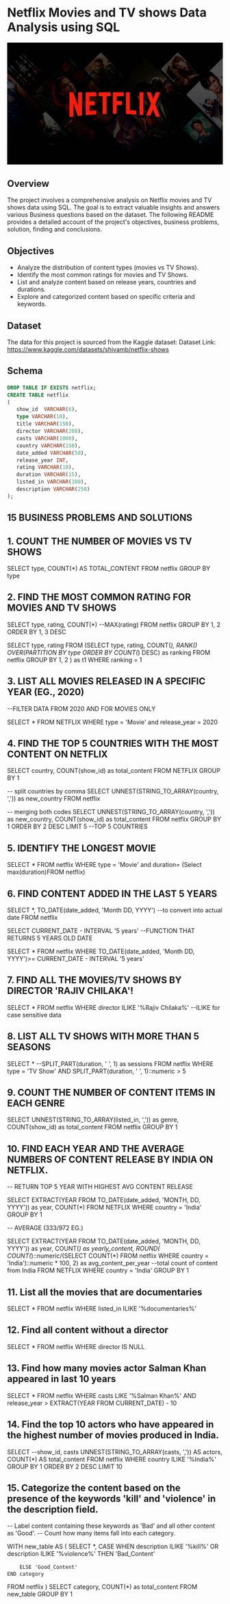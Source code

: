 # Netflix Movies and TV shows Data Analysis using SQL
![Netflix Logo](https://github.com/fanTaestic/netflix_sql_project/blob/main/Netflix%20frenar%C3%A1%20a%20los%20usuarios%20que%20comparten%20la%20contrase%C3%B1a.jpeg)

## Overview
The project involves a comprehensive analysis on Netflix movies and TV shows data using SQL. The goal is to extract valuable insights and answers various Business questions based on the dataset. The following README provides a detailed account of the project's objectives, business problems, solution, finding and conclusions.

## Objectives
- Analyze the distribution of content types (movies vs TV Shows).
- Identify the most common ratings for movies and TV Shows.
- List and analyze content based on release years, countries and durations.
- Explore and categorized content based on specific criteria and keywords.

## Dataset
The data for this project is sourced from the Kaggle dataset:
Dataset Link: https://www.kaggle.com/datasets/shivamb/netflix-shows

## Schema
```sql
DROP TABLE IF EXISTS netflix;
CREATE TABLE netflix
(
   show_id	VARCHAR(6),
   type VARCHAR(10),
   title VARCHAR(150),
   director	VARCHAR(208),
   casts VARCHAR(1000),
   country VARCHAR(150),
   date_added VARCHAR(50),
   release_year	INT,
   rating VARCHAR(10),
   duration	VARCHAR(15),
   listed_in VARCHAR(100),
   description VARCHAR(250)
);
```

## 15 BUSINESS PROBLEMS AND SOLUTIONS

## 1. COUNT THE NUMBER OF MOVIES VS TV SHOWS

SELECT type,
COUNT(*) AS TOTAL_CONTENT
FROM netflix
GROUP BY type

## 2. FIND THE MOST COMMON RATING FOR MOVIES AND TV SHOWS

SELECT 
    type,
    rating,
COUNT(*)
--MAX(rating)
FROM netflix
GROUP BY 1, 2
ORDER BY 1, 3 DESC



SELECT 
	   type,
	   rating
FROM 
	(SELECT 
	   type,
	   rating,
	   COUNT(*),
	   RANK() OVER(PARTITION BY type ORDER BY COUNT(*) DESC) as ranking
	FROM netflix
	GROUP BY 1, 2
) as t1
WHERE 
	ranking = 1
  
## 3. LIST ALL MOVIES RELEASED IN A SPECIFIC YEAR (EG., 2020)
   --FILTER DATA FROM 2020 AND FOR MOVIES ONLY
   
SELECT * FROM NETFLIX
WHERE 
	type = 'Movie'
	and release_year = 2020

## 4. FIND THE TOP 5 COUNTRIES WITH THE MOST CONTENT ON NETFLIX

SELECT 
	country,
	COUNT(show_id) as total_content
FROM NETFLIX
GROUP BY 1

-- split countries by comma 
SELECT 
	UNNEST(STRING_TO_ARRAY(country, ',')) as new_country
FROM netflix

-- merging both codes
SELECT 
	UNNEST(STRING_TO_ARRAY(country, ',')) as new_country,
	COUNT(show_id) as total_content
FROM netflix
GROUP BY 1
ORDER BY 2 DESC
LIMIT 5 --TOP 5 COUNTRIES



## 5. IDENTIFY THE LONGEST MOVIE

SELECT * FROM netflix
WHERE 
	type = 'Movie'
	and
	duration= (Select max(duration)FROM netflix)

## 6. FIND CONTENT ADDED IN THE LAST 5 YEARS

SELECT *,
	TO_DATE(date_added, 'Month DD, YYYY')   --to convert into actual date
FROM netflix 

SELECT CURRENT_DATE - INTERVAL '5 years' --FUNCTION THAT RETURNS 5 YEARS OLD DATE

SELECT *
FROM netflix 
WHERE 
	TO_DATE(date_added, 'Month DD, YYYY')>= CURRENT_DATE - INTERVAL '5 years'
	

## 7. FIND ALL THE MOVIES/TV SHOWS BY DIRECTOR 'RAJIV CHILAKA'!

SELECT * FROM netflix
WHERE director ILIKE '%Rajiv Chilaka%'    --ILIKE for case sensitive data



## 8. LIST ALL TV SHOWS WITH MORE THAN 5 SEASONS

SELECT *
	--SPLIT_PART(duration, ' ', 1) as sessions
FROM netflix
WHERE 
	type = 'TV Show'
	AND
	SPLIT_PART(duration, ' ', 1)::numeric > 5 


## 9. COUNT THE NUMBER OF CONTENT ITEMS IN EACH GENRE 

SELECT
	UNNEST(STRING_TO_ARRAY(listed_in, ',')) as genre,
	COUNT(show_id) as total_content
FROM netflix
GROUP BY 1


## 10. FIND EACH YEAR AND THE AVERAGE NUMBERS OF CONTENT RELEASE BY INDIA ON NETFLIX. 
-- RETURN TOP 5 YEAR WITH HIGHEST AVG CONTENT RELEASE

SELECT
	EXTRACT(YEAR FROM TO_DATE(date_added, 'MONTH, DD, YYYY')) as year,
	COUNT(*)
FROM NETFLIX
WHERE country = 'India'
GROUP BY 1

-- AVERAGE (333/972 EG.)

SELECT
	EXTRACT(YEAR FROM TO_DATE(date_added, 'MONTH, DD, YYYY')) as year,
	COUNT(*) as yearly_content,
	ROUND(
	COUNT(*)::numeric/(SELECT COUNT(*) FROM netflix WHERE country = 'India')::numeric * 
	100, 2) as avg_content_per_year
	--total count of content from India
FROM NETFLIX
WHERE country = 'India'
GROUP BY 1


## 11. List all the movies that are documentaries

SELECT * FROM netflix
WHERE
	listed_in ILIKE '%documentaries%'


## 12. Find all content without a director 

SELECT * FROM netflix
WHERE
	director IS NULL


## 13. Find how many movies actor Salman Khan appeared in last 10 years

SELECT * FROM netflix
WHERE
	casts LIKE '%Salman Khan%'
	AND 
	release_year > EXTRACT(YEAR FROM CURRENT_DATE) - 10


## 14. Find the top 10 actors who have appeared in the highest number of movies produced in India.

SELECT 
--show_id, casts
UNNEST(STRING_TO_ARRAY(casts, ',')) AS actors,
COUNT(*) AS total_content
FROM netflix 
WHERE country ILIKE '%India%'
GROUP BY 1
ORDER BY 2 DESC
LIMIT 10



## 15. Categorize the content based on the presence of the keywords 'kill' and 'violence' in the description field.
-- Label content containing these keywords as 'Bad' and all other content as 'Good'. 
-- Count how many items fall into each category.


WITH new_table
AS 
(
SELECT 
*,
	CASE 
	WHEN description ILIKE '%kill%' OR 
		description ILIKE '%violence%' THEN 'Bad_Content'

		ELSE 'Good_Content'
	END category
FROM netflix
)
SELECT
	category,
	COUNT(*) as total_content
FROM new_table
GROUP BY 1
